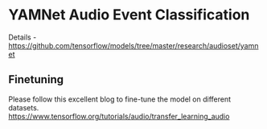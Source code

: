 # YAMNet Audio Event Classification

Details - https://github.com/tensorflow/models/tree/master/research/audioset/yamnet

## Finetuning

Please follow this excellent blog to fine-tune the model on different datasets.
https://www.tensorflow.org/tutorials/audio/transfer_learning_audio
